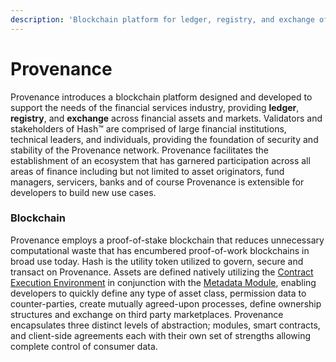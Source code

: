 ```yaml
---
description: 'Blockchain platform for ledger, registry, and exchange of financial assets.'
---
```


# Provenance

Provenance introduces a blockchain platform designed and developed to support the needs of the financial services industry, providing **ledger**, **registry**, and **exchange** across financial assets and markets. Validators and stakeholders of Hash™ are comprised of large financial institutions, technical leaders, and individuals, providing the foundation of security and stability of the Provenance network. Provenance facilitates the establishment of an ecosystem that has garnered participation across all areas of finance including but not limited to asset originators, fund managers, servicers, banks and of course Provenance is extensible for developers to build new use cases.  

### Blockchain

Provenance employs a proof-of-stake blockchain that reduces unnecessary computational waste that has encumbered proof-of-work blockchains in broad use today. Hash is the utility token utilized to govern, secure and transact on Provenance. Assets are defined natively utilizing the [Contract Execution Environment](../../p8e/overview.md) in conjunction with the [Metadata Module](../../modules/metadata-module.md), enabling developers to quickly define any type of asset class, permission data to counter-parties, create mutually agreed-upon processes, define ownership structures and exchange on third party marketplaces. Provenance encapsulates three distinct levels of abstraction; modules, smart contracts, and client-side agreements each with their own set of strengths allowing complete control of consumer data.

